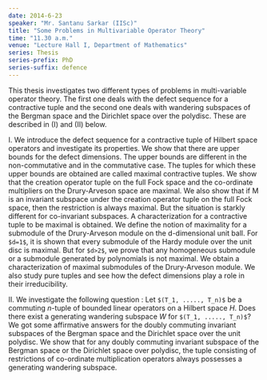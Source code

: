 ```yaml
---
date: 2014-6-23
speaker: "Mr. Santanu Sarkar (IISc)"
title: "Some Problems in Multivariable Operator Theory"
time: "11.30 a.m."
venue: "Lecture Hall I, Department of Mathematics"
series: Thesis
series-prefix: PhD
series-suffix: defence
---
```


This thesis investigates two different types of problems in
multi-variable operator theory. The first one deals with the defect
sequence for a contractive tuple and the second one deals with
wandering subspaces of the Bergman space and the Dirichlet space over the
polydisc. These are described in (I) and (II) below.

I.  We introduce the defect sequence for a contractive tuple of
Hilbert space operators and investigate its properties. We show that there
are upper bounds for the defect dimensions.  The upper bounds are
different in the non-commutative and in the commutative case. The tuples
for which these upper bounds are obtained are called maximal contractive
tuples. We show that the creation operator tuple  on the full Fock space
and the co-ordinate multipliers  on the
Drury-Arveson space  are maximal.  We also show that if M is an
invariant subspace under the creation operator tuple on the full Fock
space, then the restriction  is always maximal. But the situation is
starkly different for co-invariant subspaces. A characterization for a
contractive tuple to be maximal is obtained. We define the notion of
maximality for a submodule of the Drury-Arveson module on the
d-dimensional unit ball.  For `$d=1$`, it is shown that every submodule of the
Hardy module over the unit disc is maximal. But for `$d>2$`, we prove that any
homogeneous submodule or a submodule generated by polynomials is not
maximal. We obtain a characterization of maximal submodules of the
Drury-Arveson module. We also study pure tuples and see how the defect
dimensions play a role in their irreducibility.

II. We  investigate the following question : Let `$(T_1, ....., T_n)$` be a
commuting $n$-tuple of bounded linear operators on a Hilbert space $H$. Does
there exist a generating wandering subspace $W$ for `$(T_1, ....., T_n)$`? We
got some affirmative answers for the doubly commuting
invariant subspaces of the Bergman space and the Dirichlet space over the
unit polydisc. We show that for any doubly commuting invariant subspace
of the Bergman space or the Dirichlet space over polydisc, the tuple
consisting  of restrictions of co-ordinate  multiplication operators
always possesses a generating wandering subspace.
